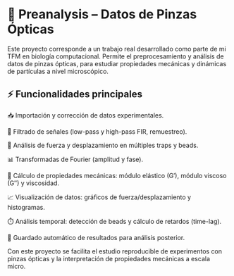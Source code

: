 # 🔬 Preanalysis – Datos de Pinzas Ópticas

Este proyecto corresponde a un trabajo real desarrollado como parte de mi TFM en biología computacional. Permite el preprocesamiento y análisis de datos de pinzas ópticas, para estudiar propiedades mecánicas y dinámicas de partículas a nivel microscópico.

## ⚡ Funcionalidades principales

📥 Importación y corrección de datos experimentales.

🔄 Filtrado de señales (low-pass y high-pass FIR, remuestreo).

🧲 Análisis de fuerza y desplazamiento en múltiples traps y beads.

📊 Transformadas de Fourier (amplitud y fase).

🧪 Cálculo de propiedades mecánicas: módulo elástico (G′), módulo viscoso (G″) y viscosidad.

📈 Visualización de datos: gráficos de fuerza/desplazamiento y histogramas.

⏱️ Análisis temporal: detección de beads y cálculo de retardos (time-lag).

💾 Guardado automático de resultados para análisis posterior.

Con este proyecto se facilita el estudio reproducible de experimentos con pinzas ópticas y la interpretación de propiedades mecánicas a escala micro.


